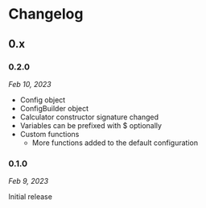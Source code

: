 # Changelog

## 0.x

### 0.2.0

*Feb 10, 2023*

* Config object
* ConfigBuilder object
* Calculator constructor signature changed
* Variables can be prefixed with $ optionally
* Custom functions
  * More functions added to the default configuration

### 0.1.0

*Feb 9, 2023*

Initial release
